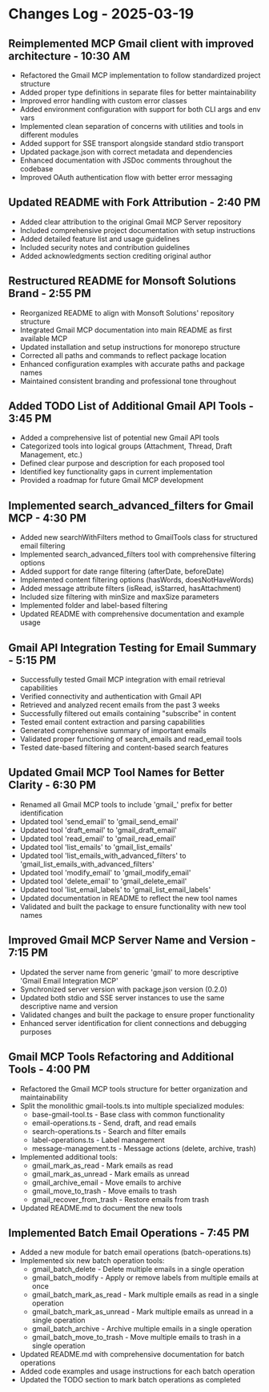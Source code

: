# Changes Log - 2025-03-19

## Reimplemented MCP Gmail client with improved architecture - 10:30 AM

- Refactored the Gmail MCP implementation to follow standardized project structure
- Added proper type definitions in separate files for better maintainability
- Improved error handling with custom error classes
- Added environment configuration with support for both CLI args and env vars
- Implemented clean separation of concerns with utilities and tools in different modules
- Added support for SSE transport alongside standard stdio transport
- Updated package.json with correct metadata and dependencies
- Enhanced documentation with JSDoc comments throughout the codebase
- Improved OAuth authentication flow with better error messaging

## Updated README with Fork Attribution - 2:40 PM

- Added clear attribution to the original Gmail MCP Server repository
- Included comprehensive project documentation with setup instructions
- Added detailed feature list and usage guidelines
- Included security notes and contribution guidelines
- Added acknowledgments section crediting original author

## Restructured README for Monsoft Solutions Brand - 2:55 PM

- Reorganized README to align with Monsoft Solutions' repository structure
- Integrated Gmail MCP documentation into main README as first available MCP
- Updated installation and setup instructions for monorepo structure
- Corrected all paths and commands to reflect package location
- Enhanced configuration examples with accurate paths and package names
- Maintained consistent branding and professional tone throughout

## Added TODO List of Additional Gmail API Tools - 3:45 PM

- Added a comprehensive list of potential new Gmail API tools
- Categorized tools into logical groups (Attachment, Thread, Draft Management, etc.)
- Defined clear purpose and description for each proposed tool
- Identified key functionality gaps in current implementation
- Provided a roadmap for future Gmail MCP development

## Implemented search_advanced_filters for Gmail MCP - 4:30 PM

- Added new searchWithFilters method to GmailTools class for structured email filtering
- Implemented search_advanced_filters tool with comprehensive filtering options
- Added support for date range filtering (afterDate, beforeDate)
- Implemented content filtering options (hasWords, doesNotHaveWords)
- Added message attribute filters (isRead, isStarred, hasAttachment)
- Included size filtering with minSize and maxSize parameters
- Implemented folder and label-based filtering
- Updated README with comprehensive documentation and example usage

## Gmail API Integration Testing for Email Summary - 5:15 PM

- Successfully tested Gmail MCP integration with email retrieval capabilities
- Verified connectivity and authentication with Gmail API
- Retrieved and analyzed recent emails from the past 3 weeks
- Successfully filtered out emails containing "subscribe" in content
- Tested email content extraction and parsing capabilities
- Generated comprehensive summary of important emails
- Validated proper functioning of search_emails and read_email tools
- Tested date-based filtering and content-based search features

## Updated Gmail MCP Tool Names for Better Clarity - 6:30 PM

- Renamed all Gmail MCP tools to include 'gmail\_' prefix for better identification
- Updated tool 'send_email' to 'gmail_send_email'
- Updated tool 'draft_email' to 'gmail_draft_email'
- Updated tool 'read_email' to 'gmail_read_email'
- Updated tool 'list_emails' to 'gmail_list_emails'
- Updated tool 'list_emails_with_advanced_filters' to 'gmail_list_emails_with_advanced_filters'
- Updated tool 'modify_email' to 'gmail_modify_email'
- Updated tool 'delete_email' to 'gmail_delete_email'
- Updated tool 'list_email_labels' to 'gmail_list_email_labels'
- Updated documentation in README to reflect the new tool names
- Validated and built the package to ensure functionality with new tool names

## Improved Gmail MCP Server Name and Version - 7:15 PM

- Updated the server name from generic 'gmail' to more descriptive 'Gmail Email Integration MCP'
- Synchronized server version with package.json version (0.2.0)
- Updated both stdio and SSE server instances to use the same descriptive name and version
- Validated changes and built the package to ensure proper functionality
- Enhanced server identification for client connections and debugging purposes

## Gmail MCP Tools Refactoring and Additional Tools - 4:00 PM

- Refactored the Gmail MCP tools structure for better organization and maintainability
- Split the monolithic gmail-tools.ts into multiple specialized modules:
    - base-gmail-tool.ts - Base class with common functionality
    - email-operations.ts - Send, draft, and read emails
    - search-operations.ts - Search and filter emails
    - label-operations.ts - Label management
    - message-management.ts - Message actions (delete, archive, trash)
- Implemented additional tools:
    - gmail_mark_as_read - Mark emails as read
    - gmail_mark_as_unread - Mark emails as unread
    - gmail_archive_email - Move emails to archive
    - gmail_move_to_trash - Move emails to trash
    - gmail_recover_from_trash - Restore emails from trash
- Updated README.md to document the new tools

## Implemented Batch Email Operations - 7:45 PM

- Added a new module for batch email operations (batch-operations.ts)
- Implemented six new batch operation tools:
    - gmail_batch_delete - Delete multiple emails in a single operation
    - gmail_batch_modify - Apply or remove labels from multiple emails at once
    - gmail_batch_mark_as_read - Mark multiple emails as read in a single operation
    - gmail_batch_mark_as_unread - Mark multiple emails as unread in a single operation
    - gmail_batch_archive - Archive multiple emails in a single operation
    - gmail_batch_move_to_trash - Move multiple emails to trash in a single operation
- Updated README.md with comprehensive documentation for batch operations
- Added code examples and usage instructions for each batch operation
- Updated the TODO section to mark batch operations as completed
